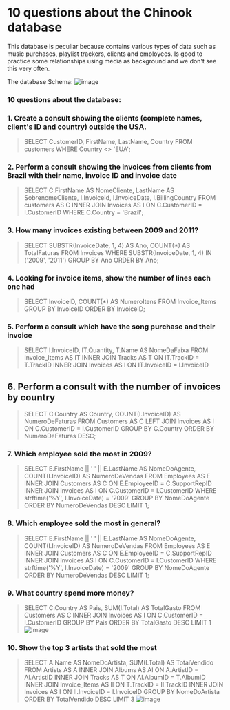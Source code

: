 # 10 questions about the Chinook database 
This database is peculiar because contains various types of data such as music purchases, playlist trackers, clients and employees. Is good to practice some relationships using media as background and we don't see this very often.   

The database Schema: 
![image](https://github.com/nadjapereira/2023-Chinook-database/assets/11997614/53dccb19-e14b-418d-8d39-662286b35742)


### 10 questions about the database: 
### 1. Create a consult showing the clients (complete names, client's ID and country) outside the USA.
> SELECT CustomerID, FirstName, LastName,  Country
> FROM customers
> WHERE Country <> 'EUA';

### 2. Perform a consult showing the invoices from clients from Brazil with their name, invoice ID and invoice date
> SELECT C.FirstName AS NomeCliente,
LastName AS SobrenomeCliente,
I.InvoiceId,
I.InvoiceDate,
I.BillingCountry
FROM customers AS C
INNER JOIN
Invoices AS I ON C.CustomerID = I.CustomerID
WHERE C.Country = 'Brazil';

### 3. How many invoices existing between 2009 and 2011?
> SELECT
SUBSTR(InvoiceDate, 1, 4) AS Ano,
COUNT(*) AS TotalFaturas
FROM Invoices
WHERE SUBSTR(InvoiceDate, 1, 4) IN ('2009', '2011')
GROUP BY Ano
ORDER BY Ano;

### 4. Looking for invoice items, show the number of lines each one had
> SELECT InvoiceID, COUNT(*) AS NumeroItens 
> FROM Invoice_Items
> GROUP BY InvoiceID 
ORDER BY InvoiceID; 

### 5. Perform a consult which have the song purchase and their invoice
> SELECT
I.InvoiceID,
IT.Quantity,
T.Name AS NomeDaFaixa
FROM Invoice_Items AS IT
INNER JOIN Tracks AS T ON IT.TrackID = T.TrackID
INNER JOIN Invoices AS I ON IT.InvoiceID = I.InvoiceID

## 6. Perform a consult with the number of invoices by country
> SELECT
C.Country AS Country,
COUNT(I.InvoiceID) AS NumeroDeFaturas
FROM Customers AS C
LEFT JOIN Invoices AS I ON C.CustomerID = I.CustomerID
GROUP BY C.Country
ORDER BY NumeroDeFaturas DESC;

### 7. Which employee sold the most in 2009?
> SELECT
E.FirstName || ' ' || E.LastName AS NomeDoAgente,
COUNT(I.InvoiceID) AS NumeroDeVendas
FROM Employees AS E
INNER JOIN Customers AS C ON E.EmployeeID = C.SupportRepID
INNER JOIN Invoices AS I ON C.CustomerID = I.CustomerID
WHERE strftime('%Y', I.InvoiceDate) = '2009'
GROUP BY NomeDoAgente
ORDER BY NumeroDeVendas DESC
LIMIT 1;

### 8. Which employee sold the most in general?
> SELECT
E.FirstName || ' ' || E.LastName AS NomeDoAgente,
COUNT(I.InvoiceID) AS NumeroDeVendas
FROM Employees AS E
INNER JOIN Customers AS C ON E.EmployeeID = C.SupportRepID
INNER JOIN Invoices AS I ON C.CustomerID = I.CustomerID
WHERE strftime('%Y', I.InvoiceDate) = '2009'
GROUP BY NomeDoAgente
ORDER BY NumeroDeVendas DESC
LIMIT 1;

### 9. What country spend more money?
> SELECT
C.Country AS Pais,
SUM(I.Total) AS TotalGasto
FROM Customers AS C
INNER JOIN Invoices AS I ON C.CustomerID = I.CustomerID
GROUP BY Pais
ORDER BY TotalGasto DESC
LIMIT 1
![image](https://github.com/nadjapereira/2023-Chinook-database/assets/11997614/c15f8159-a18d-4637-a1c7-d6aea5ce2cbd)

### 10. Show the top 3 artists that sold the most
> SELECT
A.Name AS NomeDoArtista,
SUM(I.Total) AS TotalVendido
FROM Artists AS A
INNER JOIN Albums AS Al ON A.ArtistID = Al.ArtistID
INNER JOIN Tracks AS T ON Al.AlbumID = T.AlbumID
INNER JOIN Invoice_Items AS II ON T.TrackID = II.TrackID
INNER JOIN Invoices AS I ON II.InvoiceID = I.InvoiceID
GROUP BY NomeDoArtista
ORDER BY TotalVendido DESC
LIMIT 3
![image](https://github.com/nadjapereira/2023-Chinook-database/assets/11997614/66fb86c4-9ffa-4dbc-ba71-62082435c23e)







